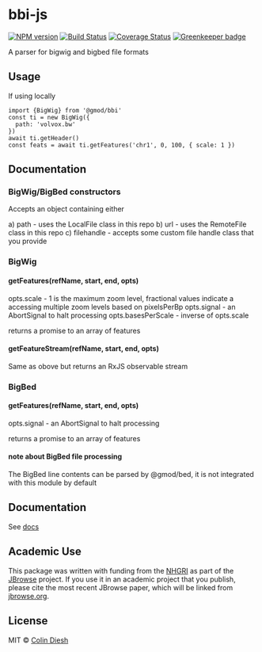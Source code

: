 # bbi-js

[![NPM version](https://img.shields.io/npm/v/@gmod/bbi.svg?style=flat-square)](https://npmjs.org/package/@gmod/bbi)
[![Build Status](https://img.shields.io/travis/GMOD/bbi-js/master.svg?style=flat-square)](https://travis-ci.org/GMOD/bbi-js) [![Coverage Status](https://img.shields.io/codecov/c/github/GMOD/bbi-js/master.svg?style=flat-square)](https://codecov.io/gh/GMOD/bbi-js/branch/master) [![Greenkeeper badge](https://badges.greenkeeper.io/GMOD/bbi-js.svg)](https://greenkeeper.io/)


A parser for bigwig and bigbed file formats

## Usage

If using locally

    import {BigWig} from '@gmod/bbi'
    const ti = new BigWig({
      path: 'volvox.bw'
    })
    await ti.getHeader()
    const feats = await ti.getFeatures('chr1', 0, 100, { scale: 1 })


## Documentation

### BigWig/BigBed constructors

Accepts an object containing either

a) path - uses the LocalFile class in this repo
b) url - uses the RemoteFile class in this repo
c) filehandle - accepts some custom file handle class that you provide


### BigWig

#### getFeatures(refName, start, end, opts)

opts.scale - 1 is the maximum zoom level, fractional values indicate a accessing multiple zoom levels based on pixelsPerBp
opts.signal - an AbortSignal to halt processing
opts.basesPerScale - inverse of opts.scale

returns a promise to an array of features

#### getFeatureStream(refName, start, end, opts)

Same as obove but returns an RxJS observable stream

### BigBed

#### getFeatures(refName, start, end, opts)

opts.signal - an AbortSignal to halt processing

returns a promise to an array of features

#### note about BigBed file processing

The BigBed line contents can be parsed by @gmod/bed, it is not integrated with this module by default



## Documentation

See [docs](docs/README.md)

## Academic Use

This package was written with funding from the [NHGRI](http://genome.gov) as part of the [JBrowse](http://jbrowse.org) project. If you use it in an academic project that you publish, please cite the most recent JBrowse paper, which will be linked from [jbrowse.org](http://jbrowse.org).

## License

MIT © [Colin Diesh](https://github.com/cmdcolin)

